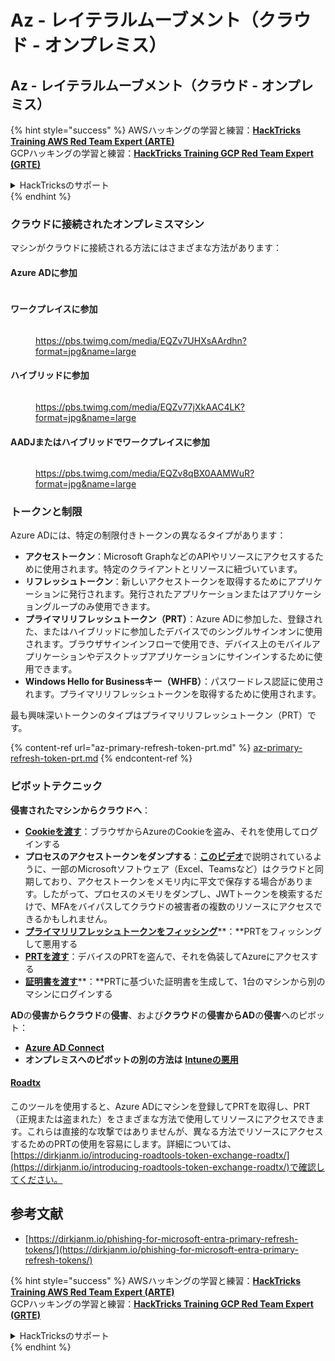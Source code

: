 # Az - レイテラルムーブメント（クラウド - オンプレミス）

## Az - レイテラルムーブメント（クラウド - オンプレミス）

{% hint style="success" %}
AWSハッキングの学習と練習：<img src="../../../.gitbook/assets/image.png" alt="" data-size="line">[**HackTricks Training AWS Red Team Expert (ARTE)**](https://training.hacktricks.xyz/courses/arte)<img src="../../../.gitbook/assets/image.png" alt="" data-size="line">\
GCPハッキングの学習と練習：<img src="../../../.gitbook/assets/image (2).png" alt="" data-size="line">[**HackTricks Training GCP Red Team Expert (GRTE)**<img src="../../../.gitbook/assets/image (2).png" alt="" data-size="line">](https://training.hacktricks.xyz/courses/grte)

<details>

<summary>HackTricksのサポート</summary>

* [**サブスクリプションプラン**](https://github.com/sponsors/carlospolop)をチェック！
* 💬 [**Discordグループ**](https://discord.gg/hRep4RUj7f)に参加するか、[**telegramグループ**](https://t.me/peass)に参加するか、**Twitter** 🐦 [**@hacktricks\_live**](https://twitter.com/hacktricks\_live)**をフォロー**してください。
* **ハッキングトリックを共有するために** [**HackTricks**](https://github.com/carlospolop/hacktricks) **と** [**HackTricks Cloud**](https://github.com/carlospolop/hacktricks-cloud) **のGitHubリポジトリにPRを提出**してください。

</details>
{% endhint %}

### クラウドに接続されたオンプレミスマシン

マシンがクラウドに接続される方法にはさまざまな方法があります：

#### Azure ADに参加

<figure><img src="../../../.gitbook/assets/image (259).png" alt=""><figcaption></figcaption></figure>

#### ワークプレイスに参加

<figure><img src="../../../.gitbook/assets/image (222).png" alt=""><figcaption><p><a href="https://pbs.twimg.com/media/EQZv7UHXsAArdhn?format=jpg&#x26;name=large">https://pbs.twimg.com/media/EQZv7UHXsAArdhn?format=jpg&#x26;name=large</a></p></figcaption></figure>

#### ハイブリッドに参加

<figure><img src="../../../.gitbook/assets/image (178).png" alt=""><figcaption><p><a href="https://pbs.twimg.com/media/EQZv77jXkAAC4LK?format=jpg&#x26;name=large">https://pbs.twimg.com/media/EQZv77jXkAAC4LK?format=jpg&#x26;name=large</a></p></figcaption></figure>

#### AADJまたはハイブリッドでワークプレイスに参加

<figure><img src="../../../.gitbook/assets/image (252).png" alt=""><figcaption><p><a href="https://pbs.twimg.com/media/EQZv8qBX0AAMWuR?format=jpg&#x26;name=large">https://pbs.twimg.com/media/EQZv8qBX0AAMWuR?format=jpg&#x26;name=large</a></p></figcaption></figure>

### トークンと制限 <a href="#tokens-and-limitations" id="tokens-and-limitations"></a>

Azure ADには、特定の制限付きトークンの異なるタイプがあります：

* **アクセストークン**：Microsoft GraphなどのAPIやリソースにアクセスするために使用されます。特定のクライアントとリソースに紐づいています。
* **リフレッシュトークン**：新しいアクセストークンを取得するためにアプリケーションに発行されます。発行されたアプリケーションまたはアプリケーショングループのみ使用できます。
* **プライマリリフレッシュトークン（PRT）**：Azure ADに参加した、登録された、またはハイブリッドに参加したデバイスでのシングルサインオンに使用されます。ブラウザサインインフローで使用でき、デバイス上のモバイルアプリケーションやデスクトップアプリケーションにサインインするために使用できます。
* **Windows Hello for Businessキー（WHFB）**：パスワードレス認証に使用されます。プライマリリフレッシュトークンを取得するために使用されます。

最も興味深いトークンのタイプはプライマリリフレッシュトークン（PRT）です。

{% content-ref url="az-primary-refresh-token-prt.md" %}
[az-primary-refresh-token-prt.md](az-primary-refresh-token-prt.md)
{% endcontent-ref %}

### ピボットテクニック

**侵害されたマシンからクラウドへ**：

* [**Cookieを渡す**](az-pass-the-cookie.md)：ブラウザからAzureのCookieを盗み、それを使用してログインする
* **プロセスのアクセストークンをダンプする**：[**このビデオ**](https://www.youtube.com/watch?v=OHKZkXC4Duw)で説明されているように、一部のMicrosoftソフトウェア（Excel、Teamsなど）はクラウドと同期しており、アクセストークンをメモリ内に平文で保存する場合があります。したがって、プロセスのメモリをダンプし、JWTトークンを検索するだけで、MFAをバイパスしてクラウドの被害者の複数のリソースにアクセスできるかもしれません。
* [**プライマリリフレッシュトークンをフィッシング**](az-phishing-primary-refresh-token-microsoft-entra.md)**：**PRTをフィッシングして悪用する
* [**PRTを渡す**](pass-the-prt.md)：デバイスのPRTを盗んで、それを偽装してAzureにアクセスする
* [**証明書を渡す**](az-pass-the-certificate.md)**：**PRTに基づいた証明書を生成して、1台のマシンから別のマシンにログインする

**AD**の**侵害からクラウド**の**侵害**、および**クラウド**の**侵害からAD**の**侵害**へのピボット：

* [**Azure AD Connect**](azure-ad-connect-hybrid-identity/)
* **オンプレミスへのピボットの別の方法は** [**Intuneの悪用**](../az-services/intune.md)

#### [Roadtx](https://github.com/dirkjanm/ROADtools)

このツールを使用すると、Azure ADにマシンを登録してPRTを取得し、PRT（正規または盗まれた）をさまざまな方法で使用してリソースにアクセスできます。これらは直接的な攻撃ではありませんが、異なる方法でリソースにアクセスするためのPRTの使用を容易にします。詳細については、[https://dirkjanm.io/introducing-roadtools-token-exchange-roadtx/](https://dirkjanm.io/introducing-roadtools-token-exchange-roadtx/)で確認してください。

## 参考文献

* [https://dirkjanm.io/phishing-for-microsoft-entra-primary-refresh-tokens/](https://dirkjanm.io/phishing-for-microsoft-entra-primary-refresh-tokens/)

{% hint style="success" %}
AWSハッキングの学習と練習：<img src="../../../.gitbook/assets/image.png" alt="" data-size="line">[**HackTricks Training AWS Red Team Expert (ARTE)**](https://training.hacktricks.xyz/courses/arte)<img src="../../../.gitbook/assets/image.png" alt="" data-size="line">\
GCPハッキングの学習と練習：<img src="../../../.gitbook/assets/image (2).png" alt="" data-size="line">[**HackTricks Training GCP Red Team Expert (GRTE)**<img src="../../../.gitbook/assets/image (2).png" alt="" data-size="line">](https://training.hacktricks.xyz/courses/grte)

<details>

<summary>HackTricksのサポート</summary>

* [**サブスクリプションプラン**](https://github.com/sponsors/carlospolop)をチェック！
* 💬 [**Discordグループ**](https://discord.gg/hRep4RUj7f)に参加するか、[**telegramグループ**](https://t.me/peass)に参加するか、**Twitter** 🐦 [**@hacktricks\_live**](https://twitter.com/hacktricks\_live)**をフォロー**してください。
* **ハッキングトリックを共有するために** [**HackTricks**](https://github.com/carlospolop/hacktricks) **と** [**HackTricks Cloud**](https://github.com/carlospolop/hacktricks-cloud) **のGitHubリポジトリにPRを提出**してください。

</details>
{% endhint %}
